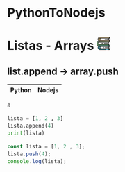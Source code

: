 # PythonToNodejs

# Listas - Arrays <img src="https://github.com/gusantos1/PythonToNodejs/blob/main/img/books.svg" width="30">

## list.append → array.push
|Python|Nodejs|
|--------|--------|
a
```python
lista = [1, 2 , 3]
lista.append(4)
print(lista)
```
```javascript
const lista = [1, 2 , 3];
lista.push(4);
console.log(lista);
```